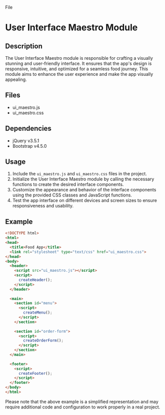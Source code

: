File
# User Interface Maestro Module

## Description
The User Interface Maestro module is responsible for crafting a visually stunning and user-friendly interface. It ensures that the app's design is responsive, intuitive, and optimized for a seamless food journey. This module aims to enhance the user experience and make the app visually appealing.

## Files
- ui_maestro.js
- ui_maestro.css

## Dependencies
- jQuery v3.5.1
- Bootstrap v4.5.0

## Usage
1. Include the `ui_maestro.js` and `ui_maestro.css` files in the project.
2. Initialize the User Interface Maestro module by calling the necessary functions to create the desired interface components.
3. Customize the appearance and behavior of the interface components using the provided CSS classes and JavaScript functions.
4. Test the app interface on different devices and screen sizes to ensure responsiveness and usability.

## Example
```html
<!DOCTYPE html>
<html>
<head>
  <title>Food App</title>
  <link rel="stylesheet" type="text/css" href="ui_maestro.css">
</head>
<body>
  <header>
    <script src="ui_maestro.js"></script>
    <script>
      createHeader();
    </script>
  </header>
  
  <main>
    <section id="menu">
      <script>
        createMenu();
      </script>
    </section>
    
    <section id="order-form">
      <script>
        createOrderForm();
      </script>
    </section>
  </main>
  
  <footer>
    <script>
      createFooter();
    </script>
  </footer>
</body>
</html>
```

Please note that the above example is a simplified representation and may require additional code and configuration to work properly in a real project.